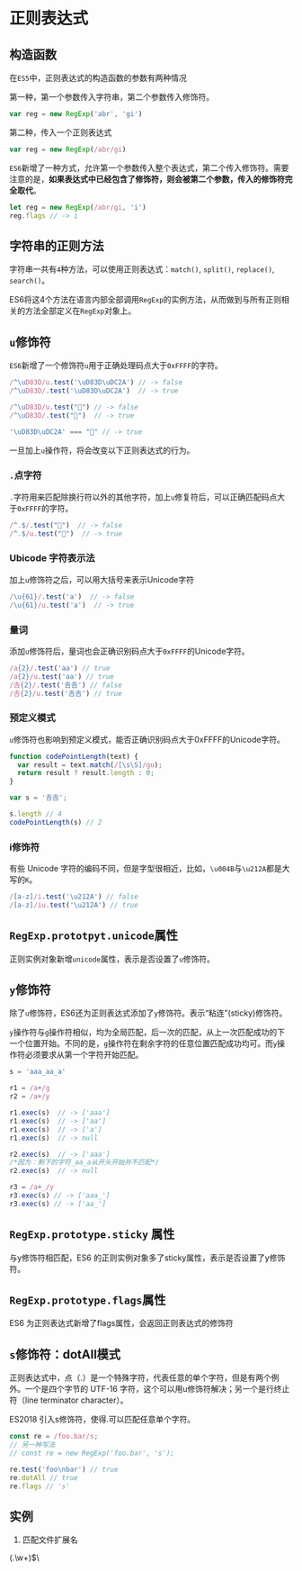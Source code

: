 # 正则表达式

## 构造函数

在`ES5`中，正则表达式的构造函数的参数有两种情况

第一种，第一个参数传入字符串，第二个参数传入修饰符。

```js
var reg = new RegExp('abr', 'gi')
```

第二种，传入一个正则表达式
```js
var reg = new RegExp(/abr/gi)
```

`ES6`新增了一种方式，允许第一个参数传入整个表达式，第二个传入修饰符。需要注意的是，**如果表达式中已经包含了修饰符，则会被第二个参数，传入的修饰符完全取代**。

```js
let reg = new RegExp(/abr/gi, 'i')
reg.flags // -> i
```

## 字符串的正则方法

字符串一共有`4`种方法，可以使用正则表达式：`match()`, `split()`, `replace()`, `search()`。

ES6将这4个方法在语言内部全部调用`RegExp`的实例方法，从而做到与所有正则相关的方法全部定义在`RegExp`对象上。

## `u`修饰符

`ES6`新增了一个修饰符`u`用于正确处理码点大于`0xFFFF`的字符。

```js
/^\uD83D/u.test('\uD83D\uDC2A') // -> false
/^\uD83D/.test('\uD83D\uDC2A')  // -> true

/^\uD83D/u.test("🐪") // -> false
/^\uD83D/.test("🐪")  // -> true

'\uD83D\uDC2A' === "🐪" // -> true
```

一旦加上`u`操作符，将会改变以下正则表达式的行为。

### `.`点字符

`.`字符用来匹配除换行符以外的其他字符，加上`u`修复符后，可以正确匹配码点大于`0xFFFF`的字符。
```js
/^.$/.test("🐪")  // -> false
/^.$/u.test("🐪")  // -> true
```

### Ubicode 字符表示法
加上`u`修饰符之后，可以用大括号来表示Unicode字符
```js
/\u{61}/.test('a')  // -> false
/\u{61}/u.test('a')  // -> true
```

### 量词
添加`u`修饰符后，量词也会正确识别码点大于`0xFFFF`的Unicode字符。
```js
/a{2}/.test('aa') // true
/a{2}/u.test('aa') // true
/𠮷{2}/.test('𠮷𠮷') // false
/𠮷{2}/u.test('𠮷𠮷') // true
```

### 预定义模式
`u`修饰符也影响到预定义模式，能否正确识别码点大于0xFFFF的Unicode字符。


```js
function codePointLength(text) {
  var result = text.match(/[\s\S]/gu);
  return result ? result.length : 0;
}

var s = '𠮷𠮷';

s.length // 4
codePointLength(s) // 2
```

### i修饰符

有些 Unicode 字符的编码不同，但是字型很相近，比如，`\u004B`与`\u212A`都是大写的`K`。

```js
/[a-z]/i.test('\u212A') // false
/[a-z]/iu.test('\u212A') // true
```

## `RegExp.prototpyt.unicode`属性

正则实例对象新增`unicode`属性，表示是否设置了`u`修饰符。

## `y`修饰符

除了`u`修饰符，ES6还为正则表达式添加了`y`修饰符。表示“粘连”(sticky)修饰符。

`y`操作符与`g`操作符相似，均为全局匹配，后一次的匹配，从上一次匹配成功的下一个位置开始。不同的是，`g`操作符在剩余字符的任意位置匹配成功均可。而`y`操作符必须要求从第一个字符开始匹配。

```js
s = 'aaa_aa_a'

r1 = /a+/g
r2 = /a+/y

r1.exec(s)  // -> ['aaa']
r1.exec(s)  // -> ['aa']
r1.exec(s)  // -> ['a']
r1.exec(s)  // -> null

r2.exec(s)  // -> ['aaa']
/*因为：剩下的字符_aa_a从开头开始并不匹配*/
r2.exec(s)  // -> null

r3 = /a+_/y
r3.exec(s) // -> ['aaa_']
r3.exec(s) // -> ['aa_']

```

## `RegExp.prototype.sticky` 属性

与y修饰符相匹配，ES6 的正则实例对象多了sticky属性，表示是否设置了y修饰符。

## `RegExp.prototype.flags`属性

ES6 为正则表达式新增了flags属性，会返回正则表达式的修饰符

## `s`修饰符：dotAll模式

正则表达式中，点（.）是一个特殊字符，代表任意的单个字符，但是有两个例外。一个是四个字节的 UTF-16 字符，这个可以用u修饰符解决；另一个是行终止符（line terminator character）。

ES2018 引入s修饰符，使得.可以匹配任意单个字符。

```js
const re = /foo.bar/s;
// 另一种写法
// const re = new RegExp('foo.bar', 's');

re.test('foo\nbar') // true
re.dotAll // true
re.flags // 's'
```



## 实例

1. 匹配文件扩展名

\(\.\w+)$\
